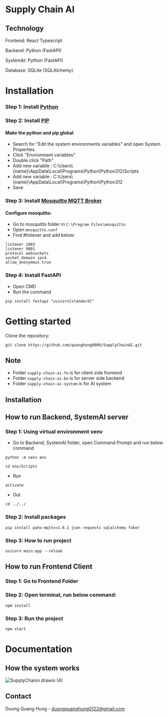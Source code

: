 # Supply Chain AI
## Technology
Frontend: React Typescript

Backend: Python (FastAPI)

SystemAI: Python (FastAPI)

Database: SQLite (SQLAlchemy) 
# Installation

### Step 1: Install [Python](https://www.python.org/downloads/windows/) 

### Step 2: Install [PIP](https://phoenixnap.com/kb/install-pip-windows)

#### Make the python and pip global
- Search for "Edit the system environments variables" and open System Properties
- Click "Environment variables"
- Double click "Path"
- Add new variable : C:\\Users\\{name}\\AppData\\Local\\Programs\\Python\\Python312\\Scripts
- Add new variable : C:\\Users\\{name}\\AppData\\Local\\Programs\\Python\\Python312
- Save

### Step 3: Install [Mosquitto MQTT Broker](https://cedalo.com/blog/how-to-install-mosquitto-mqtt-broker-on-windows/)

#### Configure mosquitto: 
- Go to mosquitto folder in `C:\Program Files\mosquitto`
- Open `mosquitto.conf`
- Find #listener and add below:
```
listener 1883
listener 9001
protocol websockets
socket_domain ipv4
allow_anonymous true
```
### Step 4: Install FastAPI
- Open CMD
- Run the command
```
pip install fastapi "uvicorn[standard]"
```
# Getting started
Clone the repository:
```
git clone https://github.com/quanghung0808/SupplyChainAI.git
```
## Note
- Folder `supply-chain-ai-fe` is for client side frontend
- Folder `supply-chain-ai-be` is for server side backend
- Folder `supply-chain-ai-system` is for AI system

## Installation

## How to run Backend, SystemAI server

### Step 1: Using virtual environment venv
- Go to Backend, SystemAI folder, open Command Prompt and run below command
```
python -m venv env
```
```
cd env/Scripts
```
- Run
```
activate
```
- Out
```
cd ../../
```
### Step 2: Install packages
```
pip install paho-mqtt==1.6.1 json requests sqlalchemy faker
```
### Step 3: How to run project
```
uvicorn main:app --reload
```
## How to run Frontend Client

### Step 1: Go to Frontend Folder
### Step 2: Open terminal, run below command:
```
npm install
```
### Step 3: Run the project
```
npm start
```

# Documentation

## How the system works
![SupplyChaion drawio (4)](https://github.com/quanghung0808/SupplyChainSystem/assets/105264684/3fb43d99-c708-4610-9bc1-ee47c6139585)

## Contact
Duong Quang Hung - duongquanghung0122@gmail.com
